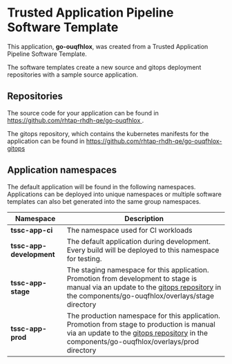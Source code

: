 # Trusted Application Pipeline Software Template

This application, **go-ouqfhlox**, was created from a Trusted Application Pipeline Software Template.

The software templates create a new source and gitops deployment repositories with a sample source application. 

## Repositories

The source code for your application can be found in [https://github.com/rhtap-rhdh-qe/go-ouqfhlox ](https://github.com/rhtap-rhdh-qe/go-ouqfhlox ).
 
The gitops repository, which contains the kubernetes manifests for the application can be found in 
[https://github.com/rhtap-rhdh-qe/go-ouqfhlox-gitops ](https://github.com/rhtap-rhdh-qe/go-ouqfhlox-gitops ) 

## Application namespaces 

The default application will be found in the following namespaces. Applications can be deployed into unique namespaces or multiple software templates can also bet generated into the same group namespaces.  

|  Namespace   |  Description   |  
| -------- | -------- |
| **tssc-app-ci** | The namespace used for CI workloads |
| **tssc-app-development** | The default application during development. Every build will be deployed to this namespace for testing. |
| **tssc-app-stage** | The staging namespace for this application. Promotion from development to stage is manual via an update to the [gitops repository](https://github.com/rhtap-rhdh-qe/go-ouqfhlox-gitops ) in the components/go-ouqfhlox/overlays/stage directory |
| **tssc-app-prod** | The production namespace for this application. Promotion from stage to production is manual via an update to the [gitops repository](https://github.com/rhtap-rhdh-qe/go-ouqfhlox-gitops ) in the components/go-ouqfhlox/overlays/prod directory |